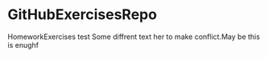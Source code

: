 # GitHubExercisesRepo
HomeworkExercises
test
Some diffrent text her to make conflict.May be this is enughf
